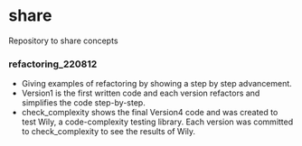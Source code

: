 # share
Repository to share concepts

### refactoring_220812
- Giving examples of refactoring by showing a step by step advancement. 
- Version1 is the first written code and each version refactors and simplifies the code step-by-step.
- check_complexity shows the final Version4 code and was created to test Wily, a code-complexity testing library. Each version was committed to check_complexity to see the results of Wily. 
